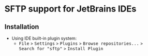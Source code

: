 # **SFTP support for JetBrains IDEs**

## Installation


- Using IDE built-in plugin system:
    - <kbd>File</kbd> > <kbd>Settings</kbd> > <kbd>Plugins</kbd> > <kbd>Browse repositories...</kbd> > <kbd>Search for "sftp"</kbd> > <kbd>Install Plugin</kbd>
